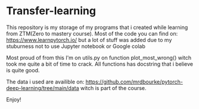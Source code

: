 # Transfer-learning
This repository is my storage of my programs that i created while learning from ZTM(Zero to mastery course). 
Most of the code you can find on: https://www.learnpytorch.io/ but a lot of stuff was added due to my stuburness not to use Jupyter notebook or Google colab

Most proud of from this I'm on utils.py  on function plot_most_wrong() witch took me quite a bit of time to crack. 
All functions has docstring that i believe is quite good. 

The data i used are availible on: https://github.com/mrdbourke/pytorch-deep-learning/tree/main/data witch is part of the course. 

Enjoy!
